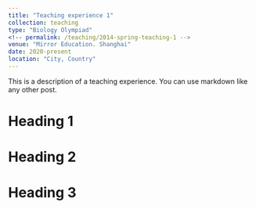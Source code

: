```yaml
---
title: "Teaching experience 1"
collection: teaching
type: "Biology Olympiad"
<!-- permalink: /teaching/2014-spring-teaching-1 -->
venue: "Mirror Education. Shanghai"
date: 2020-present
location: "City, Country"
---
```


This is a description of a teaching experience. You can use markdown like any other post.

Heading 1
======

Heading 2
======

Heading 3
======
